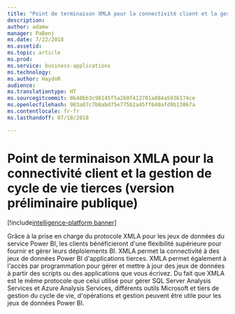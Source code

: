 ```yaml
---
title: "Point de terminaison XMLA pour la connectivité client et la gestion de cycle de vie tierces"
description: 
author: adamw
manager: PaBenj
ms.date: 7/22/2018
ms.assetid: 
ms.topic: article
ms.prod: 
ms.service: business-applications
ms.technology: 
ms.author: HaydnR
audience: 
ms.translationtype: HT
ms.sourcegitcommit: 0b40bb3c98145f5a260f412701a884a5936174ce
ms.openlocfilehash: 983a87c7b0abd75e775b2a45ff640afd9b13067a
ms.contentlocale: fr-fr
ms.lasthandoff: 07/18/2018

---
```

# <a name="xmla-endpoint-for-third-party-client-connectivity-and-lifecycle-management-public-preview"></a>Point de terminaison XMLA pour la connectivité client et la gestion de cycle de vie tierces (version préliminaire publique)

[!include[intelligence-platform banner](../../includes/intelligence-platform.md)]

Grâce à la prise en charge du protocole XMLA pour les jeux de données du service Power BI, les clients bénéficieront d'une flexibilité supérieure pour fournir et gérer leurs déploiements BI. XMLA permet la connectivité à des jeux de données Power BI d'applications tierces. XMLA permet également à l'accès par programmation pour gérer et mettre à jour des jeux de données à partir des scripts ou des applications que vous écrivez. Du fait que XMLA est le même protocole que celui utilisé pour gérer SQL Server Analysis Services et Azure Analysis Services, différents outils Microsoft et tiers de gestion du cycle de vie, d'opérations et gestion peuvent être utile pour les jeux de données Power BI.


